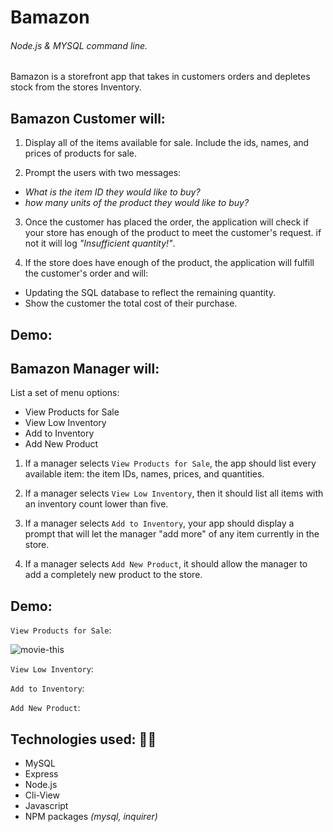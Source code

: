 # Bamazon

###### Node.js &amp; MYSQL command line. 

Bamazon is a storefront app that takes in customers orders and depletes stock from the stores Inventory.

## Bamazon Customer will:

1. Display all of the items available for sale. Include the ids, names, and prices of products for sale.

2. Prompt the users with two messages:
 - *What is the item ID they would like to buy?*
 - *how many units of the product they would like to buy?*

3. Once the customer has placed the order, the application will check if your store has enough of the product to meet the customer's request. if not it will log *"Insufficient quantity!"*.

4. If the store does have enough of the product, the application will fulfill the customer's order and will:
- Updating the SQL database to reflect the remaining quantity.
- Show the customer the total cost of their purchase.

## Demo: 

## Bamazon Manager will:

List a set of menu options:

- View Products for Sale
- View Low Inventory
- Add to Inventory
- Add New Product

1.  If a manager selects `View Products for Sale`, the app should list every available item: the item IDs, names, prices, and quantities.

2. If a manager selects `View Low Inventory`, then it should list all items with an inventory count lower than five.

3. If a manager selects `Add to Inventory`, your app should display a prompt that will let the manager "add more" of any item currently in the store.

4. If a manager selects `Add New Product`, it should allow the manager to add a completely new product to the store.

## Demo:

`View Products for Sale`:

![movie-this](demo/movie-this.gif)

`View Low Inventory`:

`Add to Inventory`:

`Add New Product`:

## **Technologies used:** 👩‍💻

* MySQL
* Express
* Node.js
* Cli-View
* Javascript
* NPM packages *(mysql, inquirer)*